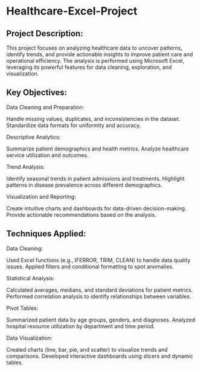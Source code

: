 # Healthcare-Excel-Project

## Project Description:

This project focuses on analyzing healthcare data to uncover patterns, identify trends, and provide actionable insights to improve patient care and operational efficiency. The analysis is performed using Microsoft Excel, leveraging its powerful features for data cleaning, exploration, and visualization.

 ## Key Objectives:
 
Data Cleaning and Preparation:

Handle missing values, duplicates, and inconsistencies in the dataset.
Standardize data formats for uniformity and accuracy.

Descriptive Analytics:

Summarize patient demographics and health metrics.
Analyze healthcare service utilization and outcomes.

Trend Analysis:

Identify seasonal trends in patient admissions and treatments.
Highlight patterns in disease prevalence across different demographics.

Visualization and Reporting:

Create intuitive charts and dashboards for data-driven decision-making.
Provide actionable recommendations based on the analysis.

## Techniques Applied:

Data Cleaning:

Used Excel functions (e.g., IFERROR, TRIM, CLEAN) to handle data quality issues.
Applied filters and conditional formatting to spot anomalies.

Statistical Analysis:

Calculated averages, medians, and standard deviations for patient metrics.
Performed correlation analysis to identify relationships between variables.

Pivot Tables:

Summarized patient data by age groups, genders, and diagnoses.
Analyzed hospital resource utilization by department and time period.

Data Visualization:

Created charts (line, bar, pie, and scatter) to visualize trends and comparisons.
Developed interactive dashboards using slicers and dynamic tables.


